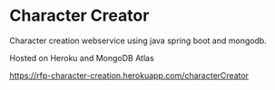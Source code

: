# Character Creator
Character creation webservice using java spring boot and mongodb.

Hosted on Heroku and MongoDB Atlas

https://rfp-character-creation.herokuapp.com/characterCreator
